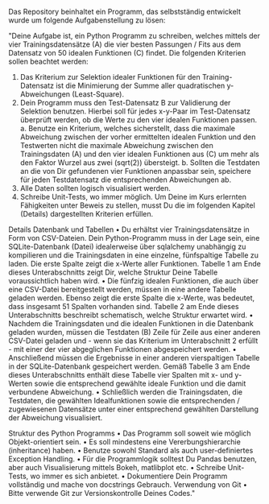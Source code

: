 Das Repository beinhaltet ein Programm, das selbstständig entwickelt wurde um folgende Aufgabenstellung zu lösen: 

"Deine Aufgabe ist, ein Python Programm zu schreiben, welches mittels der vier Trainingsdatensätze (A) die vier besten Passungen / Fits aus dem Datensatz von 50 idealen Funktionen (C) findet. 
Die folgenden Kriterien sollen beachtet werden:
1. Das Kriterium zur Selektion idealer Funktionen für den Training-Datensatz ist die Minimierung der Summe aller quadratischen y-Abweichungen (Least-Square).
2. Dein Programm muss den Test-Datensatz B zur Validierung der Selektion benutzen. Hierbei soll für jedes x-y-Paar im Test-Datensatz überprüft werden, ob die Werte zu den vier idealen Funktionen passen.
a. Benutze ein Kriterium, welches sicherstellt, dass die maximale Abweichung zwischen der vorher ermittelten idealen Funktion und den Testwerten nicht die maximale Abweichung
zwischen den Trainingsdaten (A) und den vier idealen Funktionen aus (C) um mehr als den Faktor Wurzel aus zwei (sqrt(2)) übersteigt.
b. Sollten die Testdaten an die von Dir gefundenen vier Funktionen anpassbar sein, speichere für jeden Testdatensatz die entsprechenden Abweichungen ab.
4. Alle Daten sollten logisch visualisiert werden.
5. Schreibe Unit-Tests, wo immer möglich.
Um Deine im Kurs erlernten Fähigkeiten unter Beweis zu stellen, musst Du die im folgenden Kapitel (Details) dargestellten Kriterien erfüllen.

Details
Datenbank und Tabellen
• Du erhältst vier Trainingsdatensätze in Form von CSV-Dateien. 
Dein Python-Programm muss in der Lage sein, eine SQLite-Datenbank (Datei) idealerweise über sqlalchemy unabhängig zu kompilieren und die Trainingsdaten in eine einzelne, 
fünfspaltige Tabelle zu laden. Die erste Spalte zeigt die x-Werte aller Funktionen. 
Tabelle 1 am Ende dieses Unterabschnitts zeigt Dir, welche Struktur Deine Tabelle voraussichtlich haben wird.
• Die fünfzig idealen Funktionen, die auch über eine CSV-Datei bereitgestellt werden, müssen in eine andere Tabelle geladen werden. 
Ebenso zeigt die erste Spalte die x-Werte, was bedeutet, dass insgesamt 51 Spalten vorhanden sind. Tabelle 2 am Ende dieses Unterabschnitts beschreibt schematisch, 
welche Struktur erwartet wird.
• Nachdem die Trainingsdaten und die idealen Funktionen in die Datenbank geladen wurden, 
müssen die Testdaten (B) Zeile für Zeile aus einer anderen CSV-Datei geladen und - wenn sie das Kriterium im Unterabschnitt 2 erfüllt - mit einer der vier abgeglichen Funktionen abgespeichert werden.
• Anschließend müssen die Ergebnisse in einer anderen vierspaltigen Tabelle in der SQLite-Datenbank gespeichert werden. 
Gemäß Tabelle 3 am Ende dieses Unterabschnitts enthält diese Tabelle vier Spalten mit x- und y-Werten sowie die entsprechend gewählte ideale Funktion und die damit verbundene Abweichung.
• Schließlich werden die Trainingsdaten, die Testdaten, die gewählten Idealfunktionen sowie die entsprechenden / zugewiesenen Datensätze unter einer entsprechend gewählten Darstellung der Abweichung visualisiert.

Struktur des Python Programms
• Das Programm soll soweit wie möglich Objekt-orientiert sein.
• Es soll mindestens eine Vererbungshierarchie (inheritance) haben.
• Benutze sowohl Standard als auch user-definiertes Exception Handling.
• Für die Programmlogik solltest Du Pandas benutzen, aber auch Visualisierung mittels Bokeh, matlibplot etc.
• Schreibe Unit-Tests, wo immer es sich anbietet.
• Dokumentiere Dein Programm vollständig und mache von docstrings Gebrauch.
Verwendung von Git
• Bitte verwende Git zur Versionskontrolle Deines Codes."
